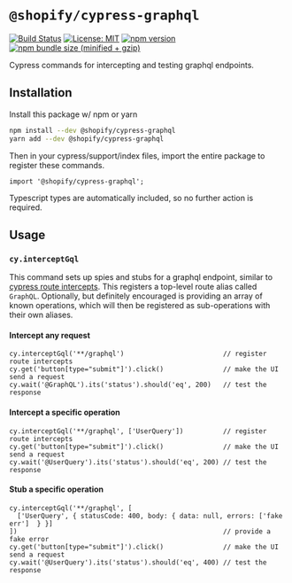 # `@shopify/cypress-graphql`

[![Build Status](https://github.com/Shopify/cypress-graphql/workflows/CI/badge.svg?branch=main)](https://github.com/Shopify/cypress-graphql/actions?query=workflow%3ACI)
[![License: MIT](https://img.shields.io/badge/License-MIT-green.svg)](LICENSE.md) [![npm version](https://badge.fury.io/js/%40shopify%2Fcypress-graphql.svg)](https://badge.fury.io/js/%40shopify%2Fcypress-graphql.svg) [![npm bundle size (minified + gzip)](https://img.shields.io/bundlephobia/minzip/@shopify/cypress-graphql.svg)](https://img.shields.io/bundlephobia/minzip/@shopify/cypress-graphql.svg)

Cypress commands for intercepting and testing graphql endpoints.

## Installation

Install this package w/ npm or yarn

```bash
npm install --dev @shopify/cypress-graphql
yarn add --dev @shopify/cypress-graphql
```

Then in your cypress/support/index files, import the entire package to register these commands.

```
import '@shopify/cypress-graphql';
```

Typescript types are automatically included, so no further action is required.

## Usage

### `cy.interceptGql`

This command sets up spies and stubs for a graphql endpoint, similar to [cypress route intercepts](https://docs.cypress.io/api/commands/intercept#Syntax). This registers a top-level route alias called `GraphQL`. Optionally, but definitely encouraged is providing an array of known operations, which will then be registered as sub-operations with their own aliases.

#### Intercept any request

```
cy.interceptGql('**/graphql')                         // register route intercepts
cy.get('button[type="submit"]').click()               // make the UI send a request
cy.wait('@GraphQL').its('status').should('eq', 200)   // test the response
```

#### Intercept a specific operation

```
cy.interceptGql('**/graphql', ['UserQuery'])          // register route intercepts
cy.get('button[type="submit"]').click()               // make the UI send a request
cy.wait('@UserQuery').its('status').should('eq', 200) // test the response
```

#### Stub a specific operation

```
cy.interceptGql('**/graphql', [
  ['UserQuery', { statusCode: 400, body: { data: null, errors: ['fake err']  } }]
])                                                    // provide a fake error
cy.get('button[type="submit"]').click()               // make the UI send a request
cy.wait('@UserQuery').its('status').should('eq', 400) // test the response

```
